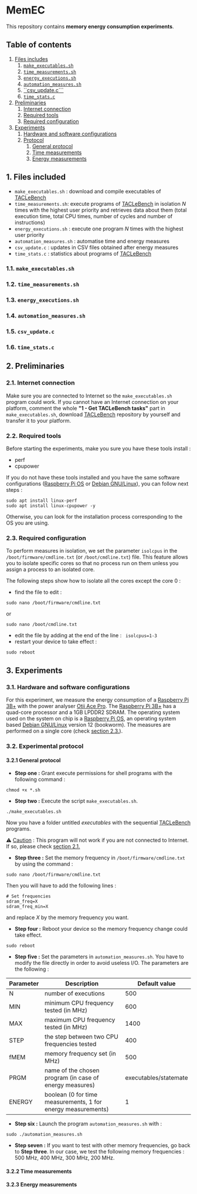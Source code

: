 # MemEC
This repository contains **memory energy consumption experiments**.

## Table of contents

1. [Files includes](#1-files-included)
    1. [```make_executables.sh```](#11-make_executablessh)
    2. [```time_measurements.sh```](#12-time_measurementssh)
    3. [```energy_executions.sh```](#13-energy_executionssh)
    4. [```automation_measures.sh```](#14-automation_measuressh)
    5. [``csv_update.c```](#15-csv_updatec)
    6. [```time_stats.c```](#16-time_statsc)
2. [Preliminaries](#2-preliminaries)
    1. [Internet connection](#21-internet-connection)
    2. [Required tools](#22-required-tools)
    3. [Required configuration](#23-required-configuration)
3. [Experiments](#3-experiments)
    1. [Hardware and software configurations](#31-hardware-and-software-configurations)
    2. [Protocol](#32-experimental-protocol)
        1. [General protocol](#321-general-protocol)
        2. [Time measurements](#322-time-measurements)
        3. [Energy measurements](#323-energy-measurements)


## 1. Files included 

- ```make_executables.sh``` : download and compile executables of [TACLeBench](http://dx.doi.org/10.4230/OASIcs.WCET.2016.2) 
- ```time_measurements.sh```: execute programs of [TACLeBench](http://dx.doi.org/10.4230/OASIcs.WCET.2016.2) in isolation $N$ times with the highest user priority and retrieves data about them (total execution time, total CPU times, number of cycles and number of instructions)
- ```energy_executions.sh``` : execute one program $N$ times with the highest user priority
- ```automation_measures.sh``` : automatise time and energy measures
- ```csv_update.c``` : updates in CSV files obtained after energy measures
- ```time_stats.c``` : statistics about programs of [TACLeBench](http://dx.doi.org/10.4230/OASIcs.WCET.2016.2)

### 1.1. ```make_executables.sh```

### 1.2. ```time_measurements.sh```

### 1.3. ```energy_executions.sh```

### 1.4. ```automation_measures.sh```

### 1.5. ```csv_update.c```

### 1.6. ```time_stats.c```

## 2. Preliminaries

### 2.1. Internet connection

Make sure you are connected to Internet so the ```make_executables.sh``` program could work.
If you cannot have an Internet connection on your platform, comment the whole **"1 - Get TACLeBench tasks"** part in ```make_executables.sh```, download [TACLeBench](http://dx.doi.org/10.4230/OASIcs.WCET.2016.2) repository by yourself and transfer it to your platform.

### 2.2. Required tools

Before starting the experiments, make you sure you have these tools install :
- perf
- cpupower

If you do not have these tools installed and you have the same software configurations ([Raspberry Pi OS](https://www.raspberrypi.com/software/) or [Debian GNU/Linux](https://www.debian.org/)), you can follow next steps : 
```
sudo apt install linux-perf
sudo apt install linux-cpupower -y
```
Otherwise, you can look for the installation process corresponding to the OS you are using.

### 2.3. Required configuration

To perform measures in isolation, we set the parameter ```isolcpus``` in the  ```/boot/firmware/cmdline.txt``` (or ```/boot/cmdline.txt```) file.
This feature allows you to isolate specific cores so that no process run on them unless you assign a process to an isolated core.

The following steps show how to isolate all the cores except the core 0 : 
- find the file to edit : 
```
sudo nano /boot/firmware/cmdline.txt
``` 
or 
```
sudo nano /boot/cmdline.txt
``` 
- edit the file by adding at the end of the line : ``` isolcpus=1-3```
- restart your device to take effect : 
```
sudo reboot
```


## 3. Experiments

### 3.1. Hardware and software configurations

For this experiment, we measure the energy consumption of a [Raspberry Pi 3B+](https://www.raspberrypi.com/products/raspberry-pi-3-model-b-plus/) with the power analyser [Otii Ace Pro](https://www.qoitech.com/otii-ace/).
The [Raspberry Pi 3B+](https://www.raspberrypi.com/products/raspberry-pi-3-model-b-plus/) has a quad-core processor and a 1GB LPDDR2 SDRAM.
The operating system used on the system on chip is a [Raspberry Pi OS](https://www.raspberrypi.com/software/), an operating system based [Debian GNU/Linux](https://www.debian.org/) version 12 (bookworm).
The measures are performed on a single core (check [section 2.3.](#23-required-configuration)). 

### 3.2. Experimental protocol

#### 3.2.1 General protocol

- **Step one :** Grant execute permissions for shell programs with the following command :
```
chmod +x *.sh
```
- **Step two :** Execute the script ```make_executables.sh```.
```
./make_executables.sh
```
Now you have a folder untitled _executables_ with the sequential [TACLeBench](http://dx.doi.org/10.4230/OASIcs.WCET.2016.2) programs.

⚠️ <ins>Caution</ins> : This program will not work if you are not connected to Internet. If so, please check [section 2.1.](#21-internet-connection)

- **Step three :** Set the memory frequency in ```/boot/firmware/cmdline.txt``` by using the command :
```
sudo nano /boot/firmware/cmdline.txt
```
Then you will have to add the following lines : 
```
# Set frequencies
sdram_freq=X
sdram_freq_min=X
```
and replace $X$ by the memory frequency you want.
- **Step four :** Reboot your device so the memory frequency change could take effect.
```
sudo reboot
```
- **Step five :** Set the parameters in ```automation_measures.sh```. You have to modify the file directly in order to avoid useless I/O. The parameters are the following :

| Parameter       | Description                                                                     | Default value           |
| --------------- | ------------------------------------------------------------------------------- | ----------------------- |
| $\text{N}$      | number of executions                                                            | $500$                   |
| $\text{MIN}$    | minimum CPU frequency tested (in MHz)                                           | $600$                   |
| $\text{MAX}$    | maximum CPU frequency tested (in MHz)                                           | $1400$                  |
| $\text{STEP}$   | the step between two CPU frequencies tested                                     | $400$                   |
| $\text{fMEM}$   | memory frequency set (in MHz)                                                   | $500$                   |
| $\text{PRGM}$   | name of the chosen program (in case of energy measures)                         | executables/statemate   |
| $\text{ENERGY}$ | boolean (0 for time measurements, 1 for energy measurements)                    | $1$                     |

- **Step six :** Launch the program ```automation_measures.sh``` with : 
```
sudo ./automation_measures.sh
```
- **Step seven :** If you want to test with other memory frequencies, go back to **Step three**. In our case, we test the following memory frequencies : $500$ MHz, $400$ MHz, $300$ MHz, $200$ MHz.

#### 3.2.2 Time measurements

#### 3.2.3 Energy measurements
